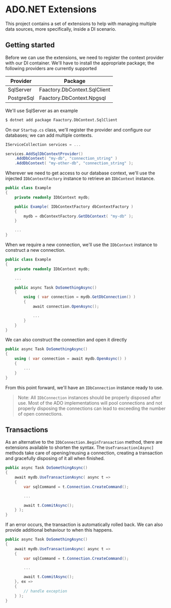 # ADO.NET Extensions

This project contains a set of extensions to help with managing multiple data sources, more specifically, inside a DI scenario.

## Getting started

Before we can use the extensions, we need to register the context provider with our DI container. We'll have to install the appropriate package; the following providers are currently supported

|Provider|Package|
|---|---|
|SqlServer|Faactory.DbContext.SqlClient|
|PostgreSql|Faactory.DbContext.Npgsql|

We'll use SqlServer as an example

```bash
$ dotnet add package Faactory.DbContext.SqlClient
```

On our `Startup.cs` class, we'll register the provider and configure our databases; we can add multiple contexts.

```csharp
IServiceCollection services = ...

services.AddSqlDbContextProvider()
    .AddDbContext( "my-db", "connection_string" )
    .AddDbContext( "my-other-db", "connection_string" );
```

Wherever we need to get access to our database context, we'll use the injected `IDbContextFactory` instance to retrieve an `IDbContext` instance.

```csharp
public class Example
{
    private readonly IDbContext mydb;

    public Example( IDbContextFactory dbContextFactory )
    {
        mydb = dbContextFactory.GetDbContext( "my-db" );
    }

    ...
}
```

When we require a new connection, we'll use the `IDbContext` instance to construct a new connection.

```csharp
public class Example
{
    private readonly IDbContext mydb;

    ...

    public async Task DoSomethingAsync()
    {
        using ( var connection = mydb.GetDbConnection() )
        {
            await connection.OpenAsync();

            ...
        }
    }
}
```

We can also construct the connection and open it directly

```csharp
public async Task DoSomethingAsync()
{
    using ( var connection = await mydb.OpenAsync() )
    {
        ...
    }
}
```

From this point forward, we'll have an `IDbConnection` instance ready to use.

> Note: All `IDbConnection` instances should be properly disposed after use. Most of the ADO implementations will pool connections and not properly disposing the connections can lead to exceeding the number of open connections.

## Transactions

As an alternative to the `IDbConnection.BeginTransaction` method, there are extensions available to shorten the syntax. The `UseTransaction[Async]` methods take care of opening/reusing a connection, creating a transaction and gracefully disposing of it all when finished.

```csharp
public async Task DoSomethingAsync()
{
    await mydb.UseTransactionAsync( async t =>
    {
        var sqlCommand = t.Connection.CreateCommand();

        ...

        await t.CommitAsync();
    } );
}
```

If an error occurs, the transaction is automatically rolled back. We can also provide additional behaviour to when this happens.

```csharp
public async Task DoSomethingAsync()
{
    await mydb.UseTransactionAsync( async t =>
    {
        var sqlCommand = t.Connection.CreateCommand();

        ...

        await t.CommitAsync();
    }, ex =>
    {
        // handle exception
    } );
}
```
